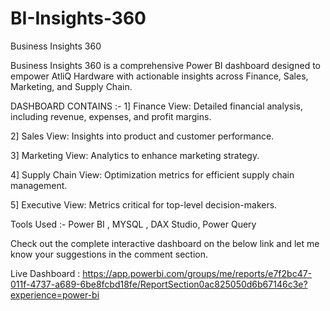 # BI-Insights-360
Business Insights 360 

Business Insights 360 is a comprehensive Power BI dashboard designed to empower AtliQ Hardware with actionable insights across Finance, Sales, Marketing, and Supply Chain.

 DASHBOARD CONTAINS :-
1] Finance View: Detailed financial analysis, including revenue, expenses, and profit margins.

2] Sales View: Insights into product and customer performance.

3] Marketing View: Analytics to enhance marketing strategy.

4] Supply Chain View: Optimization metrics for efficient supply chain management.

5] Executive View: Metrics critical for top-level decision-makers.

Tools Used :- Power BI , MYSQL , DAX Studio, Power Query 

Check out the complete interactive dashboard on the below link and let me know your suggestions in the comment section.

Live Dashboard :
https://app.powerbi.com/groups/me/reports/e7f2bc47-011f-4737-a689-6be8fcbd18fe/ReportSection0ac825050d6b67146c3e?experience=power-bi
